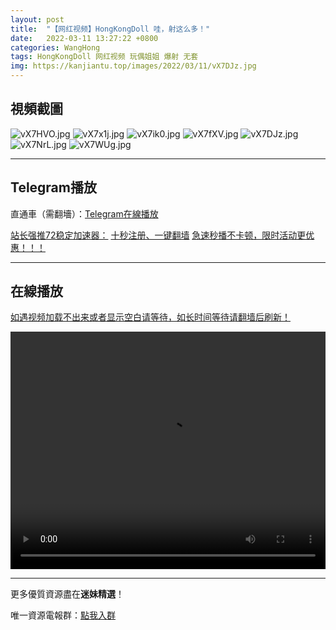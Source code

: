 ```yaml
---
layout: post
title:  "【网红视频】HongKongDoll 哇，射这么多！"
date:   2022-03-11 13:27:22 +0800
categories: WangHong
tags: HongKongDoll 网红视频 玩偶姐姐 爆射 无套
img: https://kanjiantu.top/images/2022/03/11/vX7DJz.jpg
---
```



## 視頻截圖

![vX7HVO.jpg](https://kanjiantu.top/images/2022/03/11/vX7HVO.jpg)
![vX7x1j.jpg](https://kanjiantu.top/images/2022/03/11/vX7x1j.jpg)
![vX7ik0.jpg](https://kanjiantu.top/images/2022/03/11/vX7ik0.jpg)
![vX7fXV.jpg](https://kanjiantu.top/images/2022/03/11/vX7fXV.jpg)
![vX7DJz.jpg](https://kanjiantu.top/images/2022/03/11/vX7DJz.jpg)
![vX7NrL.jpg](https://kanjiantu.top/images/2022/03/11/vX7NrL.jpg)
![vX7WUg.jpg](https://kanjiantu.top/images/2022/03/11/vX7WUg.jpg)


* * *
## Telegram播放

直通車（需翻墻）：[Telegram在線播放](https://t.me/mimeijingxuan/28)

<u>站长强推72稳定加速器：</u> [十秒注册、一键翻墙](https://www.mimei.blog/skip/vpn.html)
<u>急速秒播不卡顿，限时活动更优惠！！！</u>
* * *
## 在線播放
<u>如遇视频加载不出来或者显示空白请等待，如长时间等待请翻墙后刷新！</u>
<center><video src="https://cdn.publer.io/uploads/videos/6245aa7ddb2797743f72971b/834cc578f53862929e27f3ed3b1b86b0.mp4" width="100%" height="380px" controls="controls"></video></center>


* * *
更多優質資源盡在**迷妹精選**！

唯一資源電報群：[點我入群](https://t.me/mimeijingxuan)


